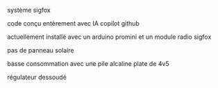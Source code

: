 système sigfox 

code conçu entèrement avec IA copilot github

actuellement installé avec un arduino promini et un module radio  sigfox

pas de panneau solaire

basse consommation avec une pile alcaline plate de 4v5

régulateur dessoudé 


